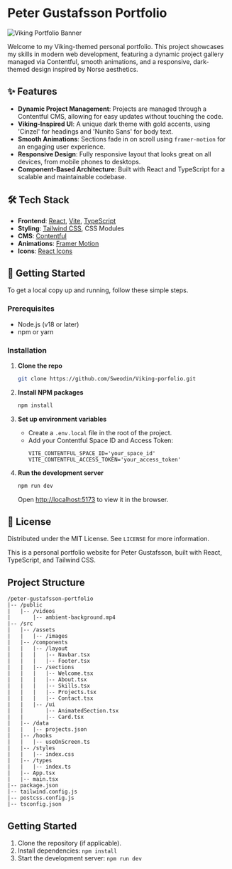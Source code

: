 # Peter Gustafsson Portfolio


![Viking Portfolio Banner](https://via.placeholder.com/1200x300.png?text=Viking+Portfolio) <!-- Replace with a real banner image -->

Welcome to my Viking-themed personal portfolio. This project showcases my skills in modern web development, featuring a dynamic project gallery managed via Contentful, smooth animations, and a responsive, dark-themed design inspired by Norse aesthetics.

## ✨ Features

- **Dynamic Project Management**: Projects are managed through a Contentful CMS, allowing for easy updates without touching the code.
- **Viking-Inspired UI**: A unique dark theme with gold accents, using 'Cinzel' for headings and 'Nunito Sans' for body text.
- **Smooth Animations**: Sections fade in on scroll using `framer-motion` for an engaging user experience.
- **Responsive Design**: Fully responsive layout that looks great on all devices, from mobile phones to desktops.
- **Component-Based Architecture**: Built with React and TypeScript for a scalable and maintainable codebase.

## 🛠️ Tech Stack

- **Frontend**: [React](https://reactjs.org/), [Vite](https://vitejs.dev/), [TypeScript](https://www.typescriptlang.org/)
- **Styling**: [Tailwind CSS](https://tailwindcss.com/), CSS Modules
- **CMS**: [Contentful](https://www.contentful.com/)
- **Animations**: [Framer Motion](https://www.framer.com/motion/)
- **Icons**: [React Icons](https://react-icons.github.io/react-icons)

## 🚀 Getting Started

To get a local copy up and running, follow these simple steps.

### Prerequisites

- Node.js (v18 or later)
- npm or yarn

### Installation

1. **Clone the repo**
   ```sh
   git clone https://github.com/Sweodin/Viking-porfolio.git
   ```

2. **Install NPM packages**
   ```sh
   npm install
   ```

3. **Set up environment variables**
   - Create a `.env.local` file in the root of the project.
   - Add your Contentful Space ID and Access Token:
     ```
     VITE_CONTENTFUL_SPACE_ID='your_space_id'
     VITE_CONTENTFUL_ACCESS_TOKEN='your_access_token'
     ```

4. **Run the development server**
   ```sh
   npm run dev
   ```
   Open [http://localhost:5173](http://localhost:5173) to view it in the browser.

## 📜 License

Distributed under the MIT License. See `LICENSE` for more information.


This is a personal portfolio website for Peter Gustafsson, built with React, TypeScript, and Tailwind CSS.

## Project Structure

```
/peter-gustafsson-portfolio
|-- /public
|   |-- /videos
|       |-- ambient-background.mp4
|-- /src
|   |-- /assets
|   |   |-- /images
|   |-- /components
|   |   |-- /layout
|   |   |   |-- Navbar.tsx
|   |   |   |-- Footer.tsx
|   |   |-- /sections
|   |   |   |-- Welcome.tsx
|   |   |   |-- About.tsx
|   |   |   |-- Skills.tsx
|   |   |   |-- Projects.tsx
|   |   |   |-- Contact.tsx
|   |   |-- /ui
|   |       |-- AnimatedSection.tsx
|   |       |-- Card.tsx
|   |-- /data
|   |   |-- projects.json
|   |-- /hooks
|   |   |-- useOnScreen.ts
|   |-- /styles
|   |   |-- index.css
|   |-- /types
|   |   |-- index.ts
|   |-- App.tsx
|   |-- main.tsx
|-- package.json
|-- tailwind.config.js
|-- postcss.config.js
|-- tsconfig.json
```

## Getting Started

1.  Clone the repository (if applicable).
2.  Install dependencies: `npm install`
3.  Start the development server: `npm run dev`
